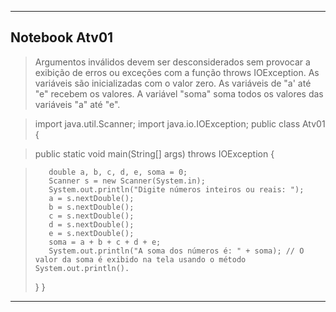<hr>

## Notebook Atv01

> Argumentos inválidos devem ser desconsiderados sem provocar a exibição de erros ou exceções com a função throws IOException.
> As variáveis são inicializadas com o valor zero.
> As variáveis de "a' até "e" recebem os valores.
> A variável "soma" soma todos os valores das variáveis "a" até "e".

> import java.util.Scanner;
> import java.io.IOException;
> public class Atv01 {

>   public static void main(String[] args) throws IOException {

>        double a, b, c, d, e, soma = 0;
>        Scanner s = new Scanner(System.in);
>        System.out.println("Digite números inteiros ou reais: ");
>        a = s.nextDouble();
>        b = s.nextDouble();
>        c = s.nextDouble();
>        d = s.nextDouble();
>        e = s.nextDouble();
>        soma = a + b + c + d + e;
>        System.out.println("A soma dos números é: " + soma); // O valor da soma é exibido na tela usando o método System.out.println().
>    }
> } 

<hr>
